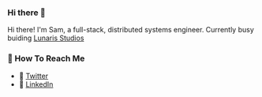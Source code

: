 ### Hi there 👋

Hi there! I'm Sam, a full-stack, distributed systems engineer. Currently busy buiding [Lunaris Studios](github.com/lunaris-studios)

### 📧 How To Reach Me
- 🐣 [Twitter](https://twitter.com/samcraigdev)
- 💼 [LinkedIn](https://www.linkedin.com/in/samcraigdev/)
